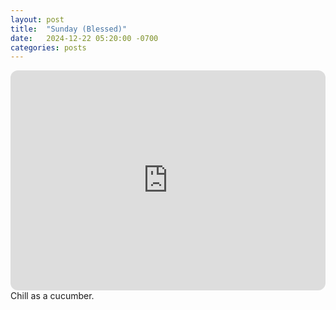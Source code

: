 ```yaml
---
layout: post
title:  "Sunday (Blessed)"
date:   2024-12-22 05:20:00 -0700
categories: posts
---
```

<iframe style="border-radius:12px" src="https://open.spotify.com/embed/playlist/3i6ej7UloVj5r4ZPgzLmnu?utm_source=generator" width="100%" height="352" frameBorder="0" allowfullscreen="" allow="autoplay; clipboard-write; encrypted-media; fullscreen; picture-in-picture" loading="lazy"></iframe>
Chill as a cucumber.

